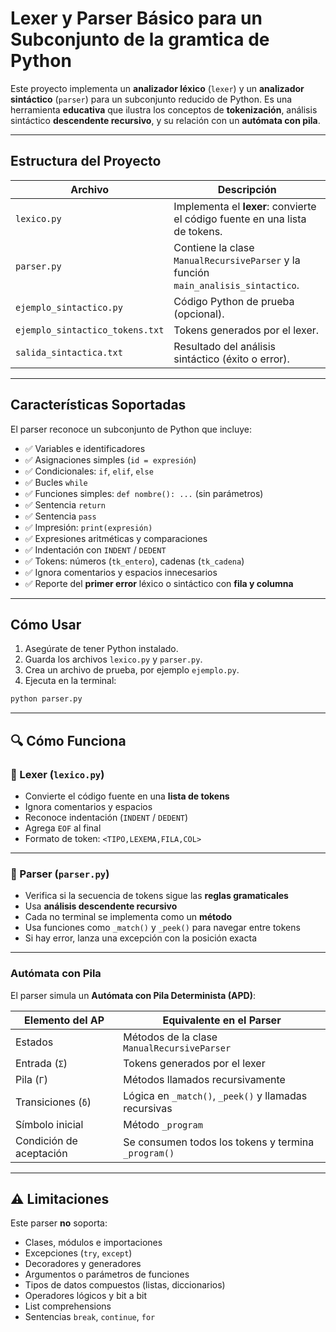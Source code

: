 # Lexer y Parser Básico para un Subconjunto de la gramtica de Python

Este proyecto implementa un **analizador léxico** (`lexer`) y un **analizador sintáctico** (`parser`) para un subconjunto reducido de Python. Es una herramienta **educativa** que ilustra los conceptos de **tokenización**, análisis sintáctico **descendente recursivo**, y su relación con un **autómata con pila**.

---

##  Estructura del Proyecto

| Archivo         | Descripción                                                                 |
|----------------|-----------------------------------------------------------------------------|
| `lexico.py`     | Implementa el **lexer**: convierte el código fuente en una lista de tokens. |
| `parser.py`     | Contiene la clase `ManualRecursiveParser` y la función `main_analisis_sintactico`. |
| `ejemplo_sintactico.py` | Código Python de prueba (opcional).                                      |
| `ejemplo_sintactico_tokens.txt` | Tokens generados por el lexer.                                   |
| `salida_sintactica.txt` | Resultado del análisis sintáctico (éxito o error).                      |

---

## Características Soportadas

El parser reconoce un subconjunto de Python que incluye:

- ✅ Variables e identificadores
- ✅ Asignaciones simples (`id = expresión`)
- ✅ Condicionales: `if`, `elif`, `else`
- ✅ Bucles `while`
- ✅ Funciones simples: `def nombre(): ...` (sin parámetros)
- ✅ Sentencia `return`
- ✅ Sentencia `pass`
- ✅ Impresión: `print(expresión)`
- ✅ Expresiones aritméticas y comparaciones
- ✅ Indentación con `INDENT` / `DEDENT`
- ✅ Tokens: números (`tk_entero`), cadenas (`tk_cadena`)
- ✅ Ignora comentarios y espacios innecesarios
- ✅ Reporte del **primer error** léxico o sintáctico con **fila y columna**

---

## Cómo Usar

1. Asegúrate de tener Python instalado.
2. Guarda los archivos `lexico.py` y `parser.py`.
3. Crea un archivo de prueba, por ejemplo `ejemplo.py`.
4. Ejecuta en la terminal:

```bash
python parser.py
```

---

## 🔍 Cómo Funciona

### 🧩 Lexer (`lexico.py`)

- Convierte el código fuente en una **lista de tokens**
- Ignora comentarios y espacios
- Reconoce indentación (`INDENT` / `DEDENT`)
- Agrega `EOF` al final
- Formato de token: `<TIPO,LEXEMA,FILA,COL>`

---

### 🧠 Parser (`parser.py`)

- Verifica si la secuencia de tokens sigue las **reglas gramaticales**
- Usa **análisis descendente recursivo**
- Cada no terminal se implementa como un **método**
- Usa funciones como `_match()` y `_peek()` para navegar entre tokens
- Si hay error, lanza una excepción con la posición exacta

---

### Autómata con Pila

El parser simula un **Autómata con Pila Determinista (APD)**:

| Elemento del AP               | Equivalente en el Parser                             |
|------------------------------|------------------------------------------------------|
| Estados                      | Métodos de la clase `ManualRecursiveParser`         |
| Entrada (`Σ`)                | Tokens generados por el lexer                       |
| Pila (`Γ`)                   | Métodos llamados recursivamente                     |
| Transiciones (`δ`)           | Lógica en `_match()`, `_peek()` y llamadas recursivas |
| Símbolo inicial              | Método `_program`                                   |
| Condición de aceptación      | Se consumen todos los tokens y termina `_program()` |

---

## ⚠️ Limitaciones

Este parser **no** soporta:

- Clases, módulos e importaciones
- Excepciones (`try`, `except`)
- Decoradores y generadores
- Argumentos o parámetros de funciones
- Tipos de datos compuestos (listas, diccionarios)
- Operadores lógicos y bit a bit
- List comprehensions
- Sentencias `break`, `continue`, `for`

